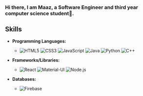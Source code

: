 ### Hi there, I am Maaz, a Software Engineer and third year computer science student👋. 

## Skills

- **Programming Languages:**
  - ![HTML5](https://img.shields.io/badge/HTML5-%23E34F26.svg?&style=for-the-badge&logo=html5&logoColor=white)
    ![CSS3](https://img.shields.io/badge/CSS3-%231572B6.svg?&style=for-the-badge&logo=css3&logoColor=white)
    ![JavaScript](https://img.shields.io/badge/JavaScript-%23F7DF1C.svg?&style=for-the-badge&logo=javascript&logoColor=black)
    ![Java](https://img.shields.io/badge/Java-%23E34F26.svg?&style=for-the-badge&logo=java&logoColor=white)
    ![Python](https://img.shields.io/badge/Python-%2339F1D.svg?&style=for-the-badge&logo=python&logoColor=white)
    ![C++](https://img.shields.io/badge/C%2B%2B-%2300599C.svg?&style=for-the-badge&logo=c%2B%2B&logoColor=white)

- **Frameworks/Libraries:**
  - ![React](https://img.shields.io/badge/React-%2361DAFB.svg?&style=for-the-badge&logo=react&logoColor=black)
    ![Material-UI](https://img.shields.io/badge/Material--UI-%230081CB.svg?&style=for-the-badge&logo=material-ui&logoColor=white)
    ![Node.js](https://img.shields.io/badge/Node.js-%23339933.svg?&style=for-the-badge&logo=node.js&logoColor=white)

- **Databases:**
  - ![Firebase](https://img.shields.io/badge/Firebase-%23FFCA28.svg?&style=for-the-badge&logo=firebase&logoColor=black)
   






<!--
**Maaz-R-Khan/Maaz-R-Khan** is a ✨ _special_ ✨ repository because its `README.md` (this file) appears on your GitHub profile.

Here are some ideas to get you started:

- 🔭 I’m currently working on ...
- 🌱 I’m currently learning ...
- 👯 I’m looking to collaborate on ...
- 🤔 I’m looking for help with ...
- 💬 Ask me about ...
- 📫 How to reach me: ...
- 😄 Pronouns: ...
- ⚡ Fun fact: ...
-->


<!--
**Maaz-R-Khan/Maaz-R-Khan** is a ✨ _special_ ✨ repository because its `README.md` (this file) appears on your GitHub profile.

Here are some ideas to get you started:

- 🔭 I’m currently working on ...
- 🌱 I’m currently learning ...
- 👯 I’m looking to collaborate on ...
- 🤔 I’m looking for help with ...
- 💬 Ask me about ...
- 📫 How to reach me: ...
- 😄 Pronouns: ...
- ⚡ Fun fact: ...
-->
